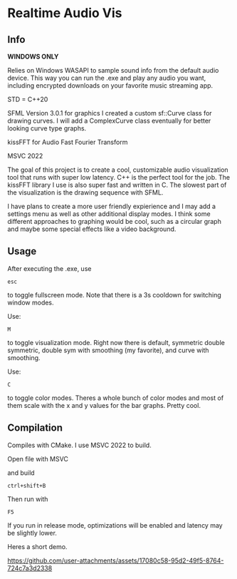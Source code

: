 # Realtime Audio Vis

## Info

**WINDOWS ONLY**

Relies on Windows WASAPI to sample sound info from the default audio device. 
This way you can run the .exe and play any audio you want, including encrypted 
downloads on your favorite music streaming app.

STD = C++20

SFML Version 3.0.1 for graphics
I created a custom sf::Curve class for drawing curves. I will add a ComplexCurve class eventually for better looking curve type graphs.

kissFFT for Audio Fast Fourier Transform

MSVC 2022

The goal of this project is to create a cool, customizable audio visualization tool that runs with super low latency. C++ is the perfect tool for the job. The kissFFT library I use is also super fast and written in C. The slowest part of the visualization is the drawing sequence with SFML. 

I have plans to create a more user friendly expierience and I may add a settings menu as well as other additional display modes. I think some different approaches to graphing would be cool, such as a circular graph and maybe some special effects like a video background. 

## Usage

After executing the .exe, use

```esc```

to toggle fullscreen mode. Note that there is a 3s cooldown for switching window modes.

Use:

```M```

to toggle visualization mode. Right now there is default, symmetric double symmetric, double sym with smoothing (my favorite), and curve with smoothing.

Use:

```C```

to toggle color modes. Theres a whole bunch of color modes and most of them scale with the x and y values for the bar graphs. Pretty cool.

## Compilation

Compiles with CMake. I use MSVC 2022 to build. 

Open file with MSVC 

and build

```ctrl+shift+B```



Then run with

```F5```

If you run in release mode, optimizations will be enabled and latency may be
slightly lower.

Heres a short demo.




https://github.com/user-attachments/assets/17080c58-95d2-49f5-8764-724c7a3d2338




